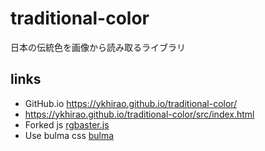 # traditional-color

日本の伝統色を画像から読み取るライブラリ

## links

- GitHub.io https://ykhirao.github.io/traditional-color/
- https://ykhirao.github.io/traditional-color/src/index.html
- Forked js [rgbaster.js](https://github.com/briangonzalez/rgbaster.js/)
- Use bulma css [bulma](https://github.com/jgthms/bulma)
